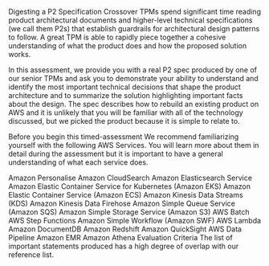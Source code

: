 Digesting a P2 Specification
Crossover TPMs spend significant time reading product architectural documents and higher-level technical specifications (we call them P2s) that establish guardrails for architectural design patterns to follow. A great TPM is able to rapidly piece together a cohesive understanding of what the product does and how the proposed solution works.

In this assessment, we provide you with a real P2 spec produced by one of our senior TPMs and ask you to demonstrate your ability to understand and identify the most important technical decisions that shape the product architecture and to summarize the solution highlighting important facts about the design. The spec describes how to rebuild an existing product on AWS and it is unlikely that you will be familiar with all of the technology discussed, but we picked the product because it is simple to relate to.

Before you begin this timed-assessment
We recommend familiarizing yourself with the following AWS Services. You will learn more about them in detail during the assessment but it is important to have a general understanding of what each service does.

Amazon Personalise
Amazon CloudSearch
Amazon Elasticsearch Service
Amazon Elastic Container Service for Kubernetes (Amazon EKS)
Amazon Elastic Container Service (Amazon ECS)
Amazon Kinesis Data Streams (KDS)
Amazon Kinesis Data Firehose
Amazon Simple Queue Service (Amazon SQS)
Amazon Simple Storage Service (Amazon S3)
AWS Batch
AWS Step Functions
Amazon Simple Workflow (Amazon SWF)
AWS Lambda
Amazon DocumentDB
Amazon Redshift
Amazon QuickSight
AWS Data Pipeline
Amazon EMR
Amazon Athena
Evaluation Criteria
The list of important statements produced has a high degree of overlap with our reference list.
